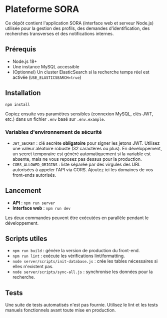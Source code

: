 # Plateforme SORA

Ce dépôt contient l'application SORA (interface web et serveur Node.js) utilisée pour la gestion des profils, des demandes d'identification, des recherches transverses et des notifications internes.

## Prérequis

- Node.js 18+
- Une instance MySQL accessible
- (Optionnel) Un cluster ElasticSearch si la recherche temps réel est activée (`USE_ELASTICSEARCH=true`)

## Installation

```bash
npm install
```

Copiez ensuite vos paramètres sensibles (connexion MySQL, clés JWT, etc.) dans un fichier `.env` basé sur `.env.example`.

### Variables d'environnement de sécurité

- `JWT_SECRET` : clé secrète **obligatoire** pour signer les jetons JWT. Utilisez une valeur aléatoire robuste (32 caractères ou plus). En développement, un secret temporaire est généré automatiquement si la variable est absente, mais ne vous reposez pas dessus pour la production.
- `CORS_ALLOWED_ORIGINS` : liste séparée par des virgules des URL autorisées à appeler l'API via CORS. Ajoutez ici les domaines de vos front-ends autorisés.

## Lancement

- **API** : `npm run server`
- **Interface web** : `npm run dev`

Les deux commandes peuvent être exécutées en parallèle pendant le développement.

## Scripts utiles

- `npm run build` : génère la version de production du front-end.
- `npm run lint` : exécute les vérifications lint/formatting.
- `node server/scripts/init-database.js` : crée les tables nécessaires si elles n'existent pas.
- `node server/scripts/sync-all.js` : synchronise les données pour la recherche.

## Tests

Une suite de tests automatisés n'est pas fournie. Utilisez le lint et les tests manuels fonctionnels avant toute mise en production.
